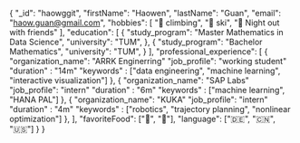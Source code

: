 {
    "_id": "haowggit",
    "firstName": "Haowen",
    "lastName": "Guan",
    "email": "haow.guan@gmail.com",
    "hobbies": [
      "🧗 climbing",
      "🎿 ski",
      "🍻 Night out with friends"
    ],
    "education": [
    {
      "study_program": "Master Mathematics in Data Science",
      "university": "TUM",
    },
    {
      "study_program": "Bachelor Mathematics",
      "university": "TUM",
    }
    ],
    "professional_experience": [
    {
      "organization_name": "ARRK Enginerring"
      "job_profile": "working student"
      "duration" : "14m"
      "keywords" : ["data engineering", "machine learning", "interactive visualization"]
    },
    {
      "organization_name": "SAP Labs"
      "job_profile": "intern"
      "duration" : "6m"
      "keywords" : ["machine learning", "HANA PAL"]
    },
    {
      "organization_name": "KUKA"
      "job_profile": "intern"
      "duration" : "4m"
      "keywords" : ["robotics", "trajectory planning", "nonlinear optimization"]
    },
    ],
    "favoriteFood": ["🍣", "🍜"],
    "language": ["🇩🇪", "🇨🇳", "🇺🇸"]
  }
}
<!---
haowggit/haowggit is a ✨ special ✨ repository because its `README.md` (this file) appears on your GitHub profile.
You can click the Preview link to take a look at your changes.
--->
